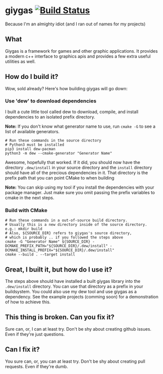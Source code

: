# giygas [![Build Status](https://travis-ci.org/sfuller/giygas.svg?branch=master)](https://travis-ci.org/sfuller/giygas)
Because I'm an almighty idiot (and I ran out of names for my projects)

## What
Giygas is a framework for games and other graphic applications. It provides a modern c++ interface to graphics apis and provides a few extra useful utilities as well.

## How do I build it?
Wow, sold already? Here's how building giygas will go down:

### Use 'dew' to download dependencies
I built a cute little tool called dew to download, compile, and install dependencies to an isolated prefix directory.

**Note:** If you don't know what generator name to use, run `cmake -G` to see a list of available generators.

```shell
# Run these commands in the source directory
# Python3 must be installed
pip3 install dew-pacman
python3 -m dew --cmake-generator "Generator Name"
```

Awesome, hopefully that worked. If it did, you should now have the directory `.dew/install` in your source directory and the `install` directory should have all of the precious dependencies in it. That directory is the prefix path that you can point CMake to when building

**Note:** You can skip using my tool if you install the dependencies with your package manager. Just make sure you omit passing the prefix variables to cmake in the next steps.

### Build with CMake

```
# Run these commands in a out-of-source build directory.
# Usually this is a new directory inside of the source directory. e.g.: mkdir build
# Also, ${SOURCE_DIR} refers to giygas's source directory, 
# which is probably .. if you followed the steps above
cmake -G "Generator Name" ${SOURCE_DIR} -DCMAKE_PREFIX_PATH="${SOURCE_DIR}/.dew/install" -DCMAKE_INSTALL_PREFIX="${SOURCE_DIR}/.dew/install"
cmake --build . --target install
```

## Great, I built it, but how do I use it?
The steps above should have installed a built giygas library into the `.dew/install` directory. You can use that directory as a prefix in your buildsystem. You could also use my dew tool and use giygas as a dependency. See the example projects (comming soon) for a demonstration of how to achieve this.

## This thing is broken. Can you fix it?
Sure can, or, I can at least try. Don't be shy about creating github issues. Even if they're just questions.

## Can I fix it?
You sure can, or, you can at least try. Don't be shy about creating pull requests. Even if they're dumb.

